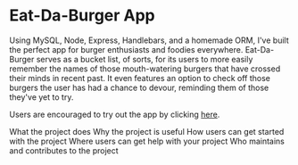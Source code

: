 # Eat-Da-Burger App

Using MySQL, Node, Express, Handlebars, and a homemade ORM, I've built the perfect app for burger enthusiasts and foodies everywhere.  Eat-Da-Burger serves as a bucket list, of sorts, for its users to more easily remember the names of those mouth-watering burgers that have crossed their minds in recent past.  It even features an option to check off those burgers the user has had a chance to devour, reminding them of those they've yet to try.  

Users are encouraged to try out the app by clicking [here](https://thawing-beach-52915.herokuapp.com/).

What the project does
Why the project is useful
How users can get started with the project
Where users can get help with your project
Who maintains and contributes to the project
